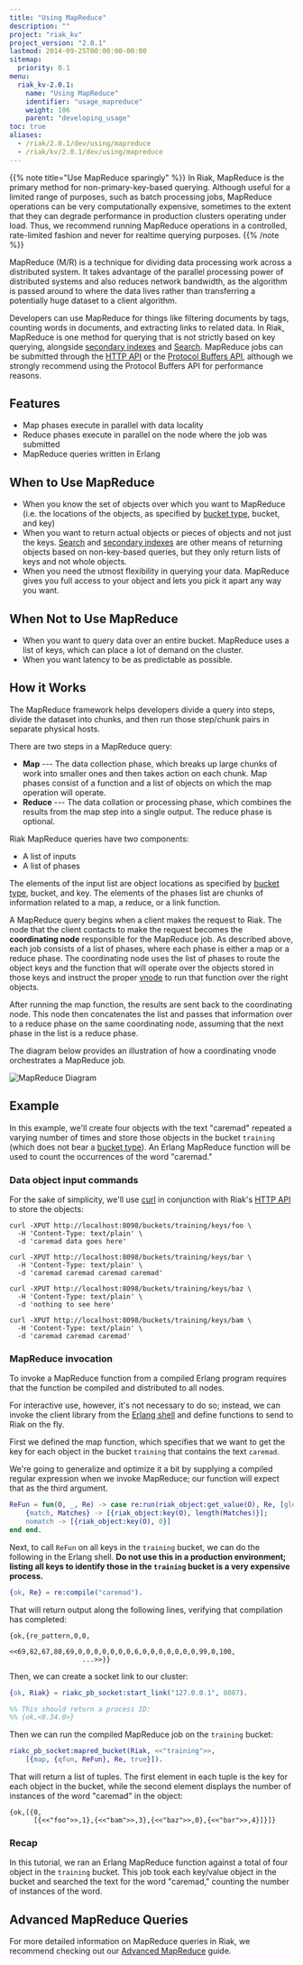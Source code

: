 ```yaml
---
title: "Using MapReduce"
description: ""
project: "riak_kv"
project_version: "2.0.1"
lastmod: 2014-09-25T00:00:00-00:00
sitemap:
  priority: 0.1
menu:
  riak_kv-2.0.1:
    name: "Using MapReduce"
    identifier: "usage_mapreduce"
    weight: 106
    parent: "developing_usage"
toc: true
aliases:
  - /riak/2.0.1/dev/using/mapreduce
  - /riak/kv/2.0.1/dev/using/mapreduce
---
```


{{% note title="Use MapReduce sparingly" %}}
In Riak, MapReduce is the primary method for non-primary-key-based querying.
Although useful for a limited range of purposes, such as batch processing
jobs, MapReduce operations can be very computationally expensive, sometimes to
the extent that they can degrade performance in production clusters operating
under load. Thus, we recommend running MapReduce operations in a controlled,
rate-limited fashion and never for realtime querying purposes.
{{% /note %}}

MapReduce (M/R) is a technique for dividing data processing work across
a distributed system. It takes advantage of the parallel processing
power of distributed systems and also reduces network bandwidth, as the
algorithm is passed around to where the data lives rather than
transferring a potentially huge dataset to a client algorithm.

Developers can use MapReduce for things like filtering documents by
tags, counting words in documents, and extracting links to related data.
In Riak, MapReduce is one method for querying that is not strictly based
on key querying, alongside [secondary indexes]({{<baseurl>}}riak/kv/2.0.1/developing/usage/secondary-indexes/)
and [Search]({{<baseurl>}}riak/kv/2.0.1/developing/usage/search/). MapReduce jobs can be submitted through the
[HTTP API]({{<baseurl>}}riak/kv/2.0.1/developing/api/http) or the [Protocol Buffers API]({{<baseurl>}}riak/kv/2.0.1/developing/api/protocol-buffers/), although we
strongly recommend using the Protocol Buffers API for performance
reasons.

## Features

* Map phases execute in parallel with data locality
* Reduce phases execute in parallel on the node where the job was
  submitted
* MapReduce queries written in Erlang

## When to Use MapReduce

* When you know the set of objects over which you want to MapReduce
  (i.e. the locations of the objects, as specified by [bucket type]({{<baseurl>}}riak/kv/2.0.1/developing/usage/bucket-types), bucket, and key)
* When you want to return actual objects or pieces of objects and not
  just the keys. [Search]({{<baseurl>}}riak/kv/2.0.1/developing/usage/search/) and [secondary indexes]({{<baseurl>}}riak/kv/2.0.1/developing/usage/secondary-indexes) are other means of returning objects based on
  non-key-based queries, but they only return lists of keys and not
  whole objects.
* When you need the utmost flexibility in querying your data. MapReduce
  gives you full access to your object and lets you pick it apart any
  way you want.

## When Not to Use MapReduce

* When you want to query data over an entire bucket. MapReduce uses a
  list of keys, which can place a lot of demand on the cluster.
* When you want latency to be as predictable as possible.

## How it Works

The MapReduce framework helps developers divide a query into steps,
divide the dataset into chunks, and then run those step/chunk pairs in
separate physical hosts.

There are two steps in a MapReduce query:

* **Map** --- The data collection phase, which breaks up large chunks of
  work into smaller ones and then takes action on each chunk. Map
  phases consist of a function and a list of objects on which the map
  operation will operate.
* **Reduce** --- The data collation or processing phase, which combines
  the results from the map step into a single output. The reduce phase
  is optional.

Riak MapReduce queries have two components:

* A list of inputs
* A list of phases

The elements of the input list are object locations as specified by
[bucket type]({{<baseurl>}}riak/kv/2.0.1/developing/usage/bucket-types), bucket, and key. The elements of the
phases list are chunks of information related to a map, a reduce, or a
link function.

A MapReduce query begins when a client makes the request to Riak. The
node that the client contacts to make the request becomes the
**coordinating node** responsible for the MapReduce job. As described
above, each job consists of a list of phases, where each phase is either
a map or a reduce phase. The coordinating node uses the list of phases
to route the object keys and the function that will operate over the
objects stored in those keys and instruct the proper [vnode]({{<baseurl>}}riak/kv/2.0.1/learn/glossary/#vnode) to
run that function over the right objects.

After running the map function, the results are sent back to the
coordinating node. This node then concatenates the list and passes that
information over to a reduce phase on the same coordinating node,
assuming that the next phase in the list is a reduce phase.

The diagram below provides an illustration of how a coordinating vnode
orchestrates a MapReduce job.

![MapReduce Diagram]({{<baseurl>}}images/MapReduce-diagram.png)

## Example

In this example, we'll create four objects with the text "caremad"
repeated a varying number of times and store those objects in the bucket
`training` (which does not bear a [bucket type]({{<baseurl>}}riak/kv/2.0.1/developing/usage/bucket-types)).
An Erlang MapReduce function will be used to count the occurrences of
the word "caremad."

### Data object input commands

For the sake of simplicity, we'll use [curl](http://curl.haxx.se/)
in conjunction with Riak's [HTTP API]({{<baseurl>}}riak/kv/2.0.1/developing/api/http) to store the objects:

```curl
curl -XPUT http://localhost:8098/buckets/training/keys/foo \
  -H 'Content-Type: text/plain' \
  -d 'caremad data goes here'

curl -XPUT http://localhost:8098/buckets/training/keys/bar \
  -H 'Content-Type: text/plain' \
  -d 'caremad caremad caremad caremad'

curl -XPUT http://localhost:8098/buckets/training/keys/baz \
  -H 'Content-Type: text/plain' \
  -d 'nothing to see here'

curl -XPUT http://localhost:8098/buckets/training/keys/bam \
  -H 'Content-Type: text/plain' \
  -d 'caremad caremad caremad'
```

### MapReduce invocation

To invoke a MapReduce function from a compiled Erlang program requires
that the function be compiled and distributed to all nodes.

For interactive use, however, it's not necessary to do so; instead, we
can invoke the client library from the
[Erlang shell](http://www.erlang.org/doc/man/shell.html) and define
functions to send to Riak on the fly.

First we defined the map function, which specifies that we want to get
the key for each object in the bucket `training` that contains the text
`caremad`.

We're going to generalize and optimize it a bit by supplying a
compiled regular expression when we invoke MapReduce; our function
will expect that as the third argument.

```erlang
ReFun = fun(O, _, Re) -> case re:run(riak_object:get_value(O), Re, [global]) of
    {match, Matches} -> [{riak_object:key(O), length(Matches)}];
    nomatch -> [{riak_object:key(O), 0}]
end end.
```

Next, to call `ReFun` on all keys in the `training` bucket, we can do
the following in the Erlang shell. **Do not use this in a production
environment; listing all keys to identify those in the `training` bucket
is a very expensive process.**

```erlang
{ok, Re} = re:compile("caremad").
```

That will return output along the following lines, verifying that
compilation has completed:

```
{ok,{re_pattern,0,0,
                <<69,82,67,80,69,0,0,0,0,0,0,0,6,0,0,0,0,0,0,0,99,0,100,
                  ...>>}}
```

Then, we can create a socket link to our cluster:

```erlang
{ok, Riak} = riakc_pb_socket:start_link("127.0.0.1", 8087).

%% This should return a process ID:
%% {ok,<0.34.0>}
```

Then we can run the compiled MapReduce job on the `training` bucket:

```erlang
riakc_pb_socket:mapred_bucket(Riak, <<"training">>,
    [{map, {qfun, ReFun}, Re, true}]).
```

That will return a list of tuples. The first element in each tuple is
the key for each object in the bucket, while the second element displays
the number of instances of the word "caremad" in the object:

```
{ok,[{0,
      [{<<"foo">>,1},{<<"bam">>,3},{<<"baz">>,0},{<<"bar">>,4}]}]}
```

### Recap

In this tutorial, we ran an Erlang MapReduce function against a total of
four object in the `training` bucket. This job took each key/value
object in the bucket and searched the text for the word "caremad,"
counting the number of instances of the word.

## Advanced MapReduce Queries

For more detailed information on MapReduce queries in Riak, we recommend
checking out our [Advanced MapReduce]({{<baseurl>}}riak/kv/2.0.1/developing/app-guide/advanced-mapreduce) guide.

